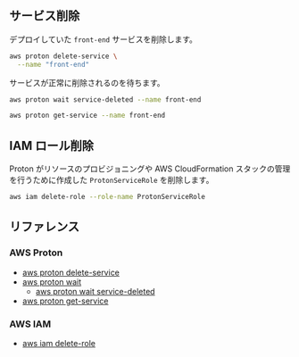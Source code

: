 ## サービス削除

デプロイしていた `front-end` サービスを削除します。

```bash
aws proton delete-service \
  --name "front-end"
```

サービスが正常に削除されるのを待ちます。

```bash
aws proton wait service-deleted --name front-end

aws proton get-service --name front-end
```

## IAM ロール削除

Proton がリソースのプロビジョニングや AWS CloudFormation スタックの管理を行うために作成した `ProtonServiceRole` を削除します。

```bash
aws iam delete-role --role-name ProtonServiceRole
```

## リファレンス

### AWS Proton

- [aws proton delete-service](https://awscli.amazonaws.com/v2/documentation/api/latest/reference/proton/delete-service.html)
- [aws proton wait](https://awscli.amazonaws.com/v2/documentation/api/latest/reference/proton/wait/index.html)
  - [aws proton wait service-deleted](https://awscli.amazonaws.com/v2/documentation/api/latest/reference/proton/wait/service-deleted.html)
- [aws proton get-service](https://awscli.amazonaws.com/v2/documentation/api/latest/reference/proton/get-service.html)

### AWS IAM

- [aws iam delete-role](https://awscli.amazonaws.com/v2/documentation/api/latest/reference/iam/delete-role.html)
